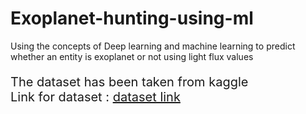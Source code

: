 # Exoplanet-hunting-using-ml
Using the concepts of Deep learning and machine learning to predict whether an entity is exoplanet or not using light flux values
<p style="font-size:20px">The dataset has been taken from kaggle <br>
Link for dataset : <a href="https://www.kaggle.com/datasets/keplersmachines/kepler-labelled-time-series-data">dataset link</a>
